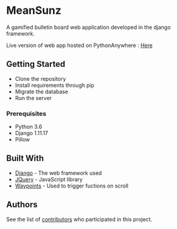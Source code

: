 # MeanSunz
A gamified bulletin board web application developed in the django framework.

Live version of web app hosted on PythonAnywhere : [Here](http://2323841m.pythonanywhere.com/)

## Getting Started

* Clone the repository
* Install requirements through pip 
* Migrate the database  
* Run the server

### Prerequisites

* Python 3.6
* Django 1.11.17
* Pillow

## Built With

* [Django](https://www.djangoproject.com/) - The web framework used
* [JQuery](https://jquery.com/) - JavaScript library
* [Waypoints](http://imakewebthings.com/waypoints/) - Used to trigger fuctions on scroll

## Authors

See the list of [contributors](https://github.com/2323841m/MeanSunz_Project/contributors) who participated in this project.

